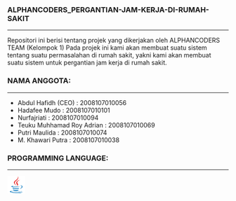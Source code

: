 ### ALPHANCODERS_PERGANTIAN-JAM-KERJA-DI-RUMAH-SAKIT 
<hr>
Repositori ini berisi tentang projek yang dikerjakan oleh ALPHANCODERS TEAM (Kelompok 1)
Pada projek ini kami akan membuat suatu sistem tentang suatu permasalahan di rumah sakit, yakni kami akan membuat suatu sistem untuk pergantian jam kerja di rumah sakit.

### NAMA ANGGOTA:
<hr>
<ul>
  <li>Abdul Hafidh (CEO) : 2008107010056</li>
  <li>Hadafee Mudo : 	2008107010101</li>
   <li>Nurfajriati : 	2008107010094</li>
   <li>Teuku Muhhamad Roy Adrian : 2008107010069</li>
   <li>Putri Maulida : 	2008107010074</li>
   <li>M. Khawari Putra : 2008107010038</li>
</ul>

<h3 align="left"><b>PROGRAMMING LANGUAGE:</b></h3>
<hr>
<p  <a href="https://www.java.com" target="_blank"> <img src="https://raw.githubusercontent.com/devicons/devicon/master/icons/java/java-original.svg" alt="java" width="40" height="40"/> </a>   </p>



